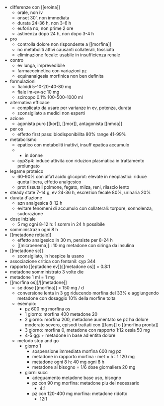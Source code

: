 - differenze con [[eroina]]
	- orale, non iv
	- onset 30', non immediata
	- durata 24-36 h, non 3-6 h
	- euforia no, non prime 2 ore
	- astinenza dopo 24 h, non dopo 3-4 h
- pro
	- controlla dolore non rispondente a [[morfina]]
	- no metaboliti attivi causanti collaterali, tossicita
	- eliminazione fecale: usabile in insufficienza renale
- contro
	- ev lunga, imprevedibile
	- farmacocinetica con variazioni pz
	- equinanalgesia morfinica non ben definita
- formulazioni
	- fialoidi 5-10-20-40-80 mg
	- fiale im-ev-sc 10 mg
	- sciroppo 0.1% 100-500-1000 ml
- alternativa efficace
	- complicato da usare per varianze in ev, potenza, durata
	- sconsigliato a medici non esperti
- azione
	- agonista puro [[kor]], [[mor]], antagonista [[nmda]]
- per os
	- effetto first pass: biodisponibilita 80% range 41-99%
- metabolismo
	- epatico con metaboliti inattivi, insuff epatica accumulo
	- + in donne
	- cyp3p4: induce attivita con riduzion plasmatica in trattamento prolungato
- legame proteico 
	- 60-90% con alfa1 acido glicoprot: elevate in neoplastici: riduce quota libera, effetto analgesico
	- prot tissutali polmone, fegato, milza, reni, rilascio lento
- steady state 7-14 g, ev 24-36 h, escrezion fecale 80%, urinaria 20%
- durata d'azione
	- azn analgesica 8-12 h
	- evitare fenomeni di accumulo con collaterali: torpore, sonnolenza, sudorazione
- dose iniziale
	- 5 mg ogni 8-12 h: 1 somm in 24 h possibile
- somministrazn ogni 8 h
- [[metadone rettale]]
	- effetto analgesico in 30 m, persiste per 8-24 h
	- [[microenema]]:: 10 mg metadone con siringa da insulina
- [[metadone sc]]
	- sconsigliato, in hospice la usano
- associazione critica con fentanil: cyp 344
- rapporto [[eptadone ev]]:[[metadone os]] = 0.8:1
- metadone somministrato 3 volte die
- metadone 1 ml = 1 mg
- [[morfina os]]/[[metadone]]
	- se dose [[morfina]] > 150 mg / d
	- conversione lenta in 3 gg riducendo morfina del 33% e aggiungendo metadone con dosaggio 10% della morfine tolta
	- esempio:
		- pz 600 mg morfina os
		- 1 giorno: morfina 400 metadone 20
		- 2 giorno: morfina 200, metadone aumentato se pz ha dolore moderato severo, episodi trattati con [[fans]] o [[morfina pronta]]
		- 3 giorno: morfina 0, metadone con rapporto 1:12 ossia 50 mg
		- 4-5 gg: + metadone in base ad entita dolore
	- metodo stop and go
		- giorno 1
			- sospensione immediata morfina 600 mg pz
			- metadone in rapporto morfina : met = 5 : 1 120 mg
			- metadone ogni 8 h: 40 mg ogni 8 h
			- metadone al bisogno = 1/6 dose giornaliera 20 mg
		- giorni succ
			- adeguamento metadone base uso, bisogno
			- pz con 90 mg morfina: metadone piu del necessario
				- 4:1
			- pz con 120-400 mg morfina: metadone ridotto
				- 12:1